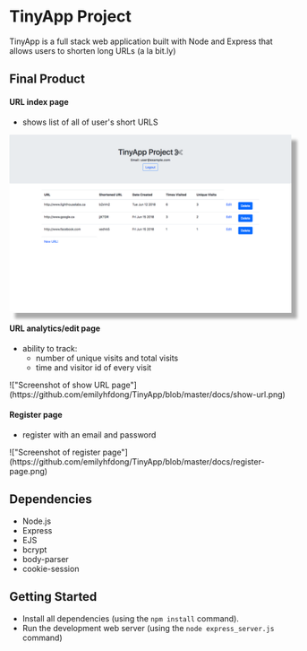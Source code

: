 # TinyApp Project

TinyApp is a full stack web application built with Node and Express that allows users to shorten long URLs (a la bit.ly)

## Final Product

#### URL index page

- shows list of all of user's short URLS

<div style= "box-shadow: 10px 10px 5px #aaaaaa">
  <img src="https://github.com/emilyhfdong/TinyApp/blob/master/docs/url-index.png" alt="URL index page">
</div>

#### URL analytics/edit page

- ability to track:
    - number of unique visits and total visits
    - time and visitor id of every visit

<div>
!["Screenshot of show URL page"](https://github.com/emilyhfdong/TinyApp/blob/master/docs/show-url.png)
</div>

#### Register page

- register with an email and password

<div>
!["Screenshot of register page"](https://github.com/emilyhfdong/TinyApp/blob/master/docs/register-page.png)
</div>


## Dependencies

- Node.js
- Express
- EJS
- bcrypt
- body-parser
- cookie-session

## Getting Started

- Install all dependencies (using the `npm install` command).
- Run the development web server (using the `node express_server.js` command)
